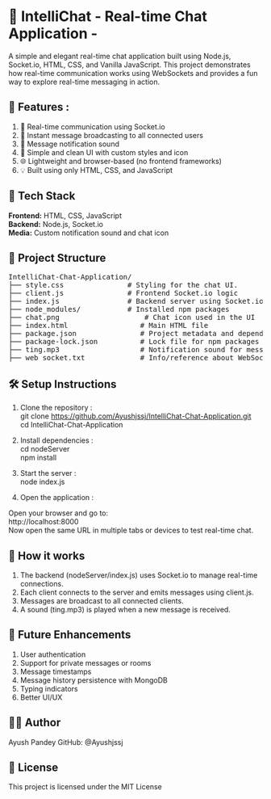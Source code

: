 # 💬 IntelliChat - Real-time Chat Application -
A simple and elegant real-time chat application built using Node.js, Socket.io, HTML, CSS, and Vanilla JavaScript. This project demonstrates how real-time communication works using WebSockets and provides a fun way to explore real-time messaging in action.

## 📌 Features : 

1) 🔗 Real-time communication using Socket.io
2) 💬 Instant message broadcasting to all connected users
3) 🎵 Message notification sound
4) 📸 Simple and clean UI with custom styles and icon
5) 🌐 Lightweight and browser-based (no frontend frameworks)
6) 💡 Built using only HTML, CSS, and JavaScript

## 🧰 Tech Stack
**Frontend:** HTML, CSS, JavaScript<br>
**Backend:** Node.js, Socket.io<br>
**Media:** Custom notification sound and chat icon<br>

## 📁 Project Structure
<pre>
IntelliChat-Chat-Application/
├── style.css               # Styling for the chat UI.
├── client.js               # Frontend Socket.io logic  
├── index.js                # Backend server using Socket.io
├── node_modules/           # Installed npm packages  
├── chat.png                    # Chat icon used in the UI
├── index.html                 # Main HTML file
├── package.json               # Project metadata and dependencies
├── package-lock.json          # Lock file for npm packages
├── ting.mp3                   # Notification sound for messages
├── web_socket.txt             # Info/reference about WebSocket (optional)
</pre>

## 🛠️ Setup Instructions
1) Clone the repository :<br>
git clone https://github.com/Ayushjssj/IntelliChat-Chat-Application.git<br>
cd IntelliChat-Chat-Application<br>

2) Install dependencies :<br>
cd nodeServer<br>
npm install<br>

3) Start the server :<br>
node index.js<br>

4) Open the application :<br>
   
Open your browser and go to:<br>
http://localhost:8000<br>
Now open the same URL in multiple tabs or devices to test real-time chat.<br>

## 📌 How it works
1) The backend (nodeServer/index.js) uses Socket.io to manage real-time connections.<br>
2) Each client connects to the server and emits messages using client.js.<br>
3) Messages are broadcast to all connected clients.<br>
4) A sound (ting.mp3) is played when a new message is received.<br>

## 🚀 Future Enhancements
1) User authentication<br>
2) Support for private messages or rooms<br>
3) Message timestamps<br>
4) Message history persistence with MongoDB<br>
5) Typing indicators<br>
6) Better UI/UX<br>

## 🙋‍♂️ Author
Ayush Pandey
GitHub: @Ayushjssj

## 📄 License
This project is licensed under the MIT License
